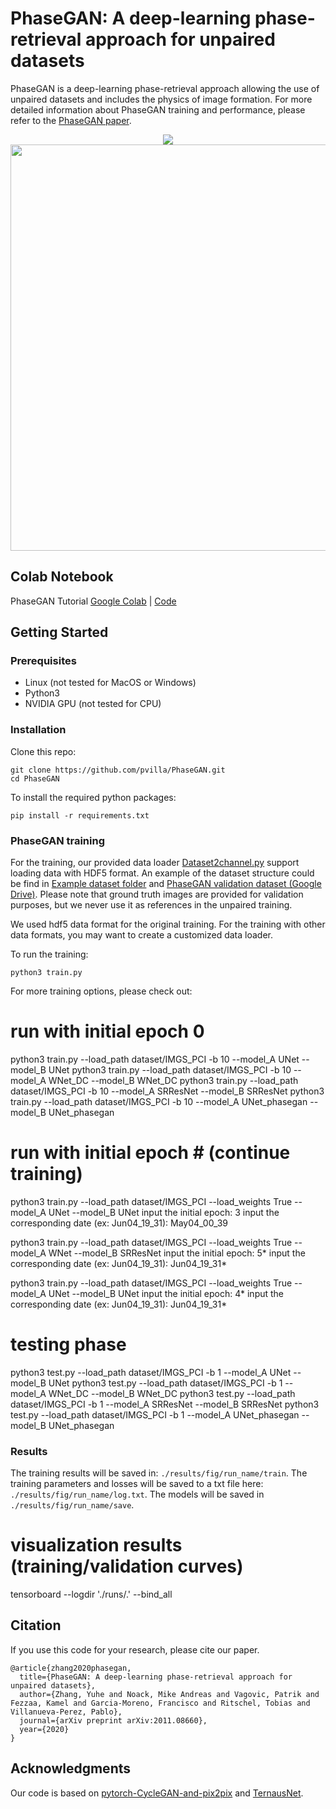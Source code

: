 # PhaseGAN: A deep-learning phase-retrieval approach for unpaired datasets
PhaseGAN is a deep-learning phase-retrieval approach allowing the use of unpaired datasets and includes the physics of image formation. 
For more detailed information about PhaseGAN training and performance, please refer to the [PhaseGAN paper](https://arxiv.org/abs/2011.08660).

<p align="center">
<img src="imgs/Main.png"/>
<img align="center" src="imgs/Cycle.png" width="650"/>
</p>

## Colab Notebook
PhaseGAN Tutorial [Google Colab](https://colab.research.google.com/github/pvilla/PhaseGAN/blob/master/PhaseGAN_Notebook.ipynb) | [Code](https://github.com/pvilla/PhaseGAN/blob/master/PhaseGAN_Notebook.ipynb)

## Getting Started
### Prerequisites

- Linux (not tested for MacOS or Windows)
- Python3
- NVIDIA GPU (not tested for CPU)

### Installation

Clone this repo:

```
git clone https://github.com/pvilla/PhaseGAN.git
cd PhaseGAN
```
To install the required python packages:

```
pip install -r requirements.txt
```

### PhaseGAN training
For the training, our provided data loader [Dataset2channel.py](https://github.com/pvilla/PhaseGAN/blob/master/dataset/Dataset2channel.py) support loading data with HDF5 format. An example of the dataset structure could be find in [Example dataset folder](https://github.com/pvilla/PhaseGAN/tree/master/dataset/example_dataset) and [PhaseGAN validation dataset (Google Drive)](https://drive.google.com/drive/folders/1rKTZYJa54WeG-2TikoXpdRcqTiSQ-Ps5?usp=sharing).
Please note that ground truth images are provided for validation purposes, but we never use it as references in the unpaired training. 

We used hdf5 data format for the original training. For the training with other data formats, you may want to create a customized data loader. 

To run the training:

`python3 train.py`

For more training options, please check out:

# run with initial epoch 0
python3 train.py --load_path dataset/IMGS_PCI -b 10 --model_A UNet --model_B UNet
python3 train.py --load_path dataset/IMGS_PCI -b 10 --model_A WNet_DC --model_B WNet_DC
python3 train.py --load_path dataset/IMGS_PCI -b 10 --model_A SRResNet --model_B SRResNet
python3 train.py --load_path dataset/IMGS_PCI -b 10 --model_A UNet_phasegan --model_B UNet_phasegan

# run with initial epoch # (continue training)
python3 train.py --load_path dataset/IMGS_PCI --load_weights True --model_A UNet --model_B UNet
input the initial epoch: 3
input the corresponding date (ex: Jun04_19_31): May04_00_39

python3 train.py --load_path dataset/IMGS_PCI --load_weights True --model_A WNet --model_B SRResNet
input the initial epoch: 5*
input the corresponding date (ex: Jun04_19_31): Jun04_19_31*

python3 train.py --load_path dataset/IMGS_PCI --load_weights True --model_A UNet --model_B UNet
input the initial epoch: 4*
input the corresponding date (ex: Jun04_19_31): Jun04_19_31*

# testing phase
python3 test.py --load_path dataset/IMGS_PCI -b 1 --model_A UNet --model_B UNet
python3 test.py --load_path dataset/IMGS_PCI -b 1 --model_A WNet_DC --model_B WNet_DC
python3 test.py --load_path dataset/IMGS_PCI -b 1 --model_A SRResNet --model_B SRResNet
python3 test.py --load_path dataset/IMGS_PCI -b 1 --model_A UNet_phasegan --model_B UNet_phasegan

### Results
The training results will be saved in: `./results/fig/run_name/train`.
The training parameters and losses will be saved to a txt file here: `./results/fig/run_name/log.txt`.
The models will be saved in `./results/fig/run_name/save`.

# visualization results (training/validation curves) 
tensorboard --logdir './runs/.' --bind_all

## Citation
If you use this code for your research, please cite our paper.
```
@article{zhang2020phasegan,
  title={PhaseGAN: A deep-learning phase-retrieval approach for unpaired datasets},
  author={Zhang, Yuhe and Noack, Mike Andreas and Vagovic, Patrik and Fezzaa, Kamel and Garcia-Moreno, Francisco and Ritschel, Tobias and Villanueva-Perez, Pablo},
  journal={arXiv preprint arXiv:2011.08660},
  year={2020}
}
```
## Acknowledgments
Our code is based on [pytorch-CycleGAN-and-pix2pix](https://github.com/junyanz/pytorch-CycleGAN-and-pix2pix) and [TernausNet](https://github.com/ternaus/TernausNet).
